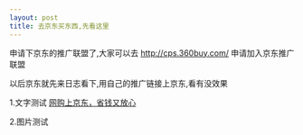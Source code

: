 ```yaml
---
layout: post
title: 去京东买东西,先看这里
---
```


申请下京东的推广联盟了,大家可以去 <a href="http://cps.360buy.com/">http://cps.360buy.com/</a> 申请加入京东推广联盟

以后京东就先来日志看下,用自己的推广链接上京东,看有没效果

1.文字测试
<a href="http://click.union.360buy.com/JdClick/?unionId=5192&amp;t=1&amp;to=http://www.360buy.com" target="_blank">网购上京东，省钱又放心</a>

2.图片测试
<a href="http://click.union.360buy.com/JdClick/?unionId=5192&amp;t=1&amp;to=http://www.360buy.com" target="_blank"><img src="http://show.union.360buy.com/source/home/home-A-468x60.gif" alt="" /></a>